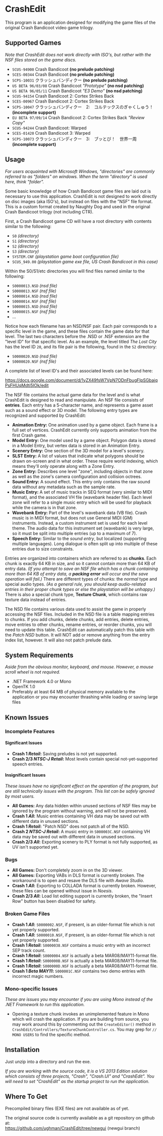 # CrashEdit #
This program is an application designed for modifying the game files of the original Crash Bandicoot video game trilogy.

## Supported Games ##
_Note that CrashEdit does not work directly with ISO's, but rather with the NSF files stored on the game discs._

* `SCUS-94900` Crash Bandicoot __(no prelude patching)__
* `SCES-00344` Crash Bandicoot __(no prelude patching)__
* `SCPS-10031` クラッシュバンディクー __(no prelude patching)__
* `US BETA 96/03/08` Crash Bandicoot _"Prototype"_ __(no nsd patching)__
* `US BETA 96/05/11` Crash Bandicoot _"E3 Demo"_ __(no nsd patching)__
* `SCUS-94154` Crash Bandicoot 2: Cortex Strikes Back
* `SCES-00967` Crash Bandicoot 2: Cortex Strikes Back
* `SCPS-10047` クラッシュバンディクー　2:　コルテックスのぎゃくしゅう！ __(incomplete support)__
* `EU BETA 97/09/14` Crash Bandicoot 2: Cortex Strikes Back _"Review Copy"_
* `SCUS-94244` Crash Bandicoot: Warped
* `SCES-01420` Crash Bandicoot 3: Warped
* `SCPS-10073` クラッシュバンディクー　3:　ブッとび！　世界一周 __(incomplete support)__

## Usage ##
_For users acquainted with Microsoft Windows, "directories" are commonly referred to as "folders" on windows. When the term "directory" is used here, think "folder"._

Some basic knowledge of how Crash Bandicoot game files are laid out is necessary to use this application. CrashEdit is not designed to work directly on disc images (aka ISO's), but instead on files with the "NSF" file format. This is a custom format created by Naughty Dog and used in the original Crash Bandicoot trilogy (not including CTR).

First, a Crash Bandicoot game CD will have a root directory with contents similar to the following:

* `S0` _(directory)_
* `S1` _(directory)_
* `S2` _(directory)_
* `S3` _(directory)_
* `SYSTEM.CNF` _(playstation game boot configuration file)_
* `SCUS_949.00` _(playstation game exe file, US Crash Bandicoot in this case)_

Within the S0/S1/etc directories you will find files named similar to the following:

* `S0000013.NSD` _(nsd file)_
* `S0000013.NSF` _(nsf file)_
* `S0000014.NSD` _(nsd file)_
* `S0000014.NSF` _(nsf file)_
* `S0000015.NSD` _(nsd file)_
* `S0000015.NSF` _(nsf file)_
* ...

Notice how each filename has an NSD/NSF pair. Each pair corresponds to a specific level in the game, and these files contain the game data for that level. The last two characters before the .NSD or .NSF extension are the "level ID" for that specific level. As an example, the level titled _The Lost City_ has the level ID `20`, and its file pair is the following, found in the `S2` directory:

* `S0000020.NSD` _(nsd file)_
* `S0000020.NSF` _(nsf file)_

A complete list of level ID's and their associated levels can be found here:

https://docs.google.com/document/d/1yZX49fsW7VpN7ODnFbugFIpSGbajqPsFHUqMdti5IOk/edit

The NSF file contains the actual game data for the level and is what CrashEdit is designed to read and manipulate. An NSF file consists of __entries__. Each entry has a 5-character name, and represents a game asset such as a sound effect or 3D model. The following entry types are recognized and supported by CrashEdit:

* __Animation Entry:__ One animation used by a game object. Each frame is a full set of vertices. CrashEdit currently only supports animation from the first Crash game.
* __Model Entry:__ One model used by a game object. Polygon data is stored in a Model Entry, but vertex data is stored in an Animation Entry.
* __Scenery Entry:__ One section of the 3D model for a level's scenery.
* __SLST Entry:__ A list of values that indicate what polygons should be drawn on-screen and in what order. These require world indexing, which means they'll only operate along with a Zone Entry.
* __Zone Entry:__ Describes one level "zone", including objects in that zone as well as the zone's camera configuration and collision octrees.
* __Sound Entry:__ A sound effect. This entry only contains the raw sound data without any metadata such as the sample rate.
* __Music Entry:__ A set of music tracks in SEQ format (very similar to MIDI format), and the associated VH file (wavebank header file). Each level zone will refer to a single music entry which will be used for playback while the camera is in that zone.
* __Wavebank Entry:__ Part of the level's wavebank data (VB file). Crash music is in MIDI format, but does not use General MIDI (GM) instruments. Instead, a custom instrument set is used for each level theme. The audio data for this instrument set (wavebank) is very large, so it must be split into multiple entries (up to a maximum of 7).
* __Speech Entry:__ Similar to the _sound entry_, but localized (supporting multiple languages). Long dialogue is often split up into multiple of these entries due to size constraints.

Entries are organized into containers which are referred to as __chunks__. Each chunk is exactly 64 KB in size, and so it cannot contain more than 64 KB of entry data. _(If you attempt to save an NSF file which has a chunk containing more than 64 KB of entry data, a **packing error** will occur and the save operation will fail.)_ There are different types of chunks: the _normal_ type and special audio types. _(As a general rule, you should keep audio-related entries in their proper chunk types or else the playstation will be unhappy.)_ There is also a special chunk type, __Texture Chunk__, which contains raw texture data instead of entries.

The NSD file contains various data used to assist the game in properly accessing the NSF files. Included in the NSD file is a table mapping entries to chunks. If you add chunks, delete chunks, add entries, delete entries, move entries to other chunks, rename entries, or reorder chunks, you will need to update this table. CrashEdit can automatically patch this table with the _Patch NSD_ button. It will NOT add or remove anything from the entry index list, however. It will also not patch prelude data.

## System Requirements ##
_Aside from the obvious monitor, keyboard, and mouse. However, a mouse scroll wheel is not required._
* .NET Framework 4.0 or Mono
* OpenTK 1.0
* Preferably at least 64 MB of physical memory available to the application or you may encounter thrashing while loading or saving large files

## Known Issues ##
### Incomplete Features ###
#### Significant Issues ####
* __Crash 1 _Retail_:__ Saving preludes is not yet supported.
* __Crash 2/3 _NTSC-J Retail_:__ Most levels contain special not-yet-supported speech entries.

#### Insignificant Issues ####
_These issues have no significant effect on the operation of the program, but are still technically issues with the program. This list can be safely ignored by most users._
* __All Games:__ Any data hidden within unused sections of NSF files may be ignored by the program without warning, and will not be preserved.
* __Crash 1 _All_:__ Music entries containing VH data may be saved out with different data in unused sections.
* __Crash 1 _Retail_:__ "Patch NSD" does not patch all of the NSD.
* __Crash 2 _NTSC-J Retail_:__ A music entry in `S000003C.NSF` containing VH data may be saved out with different data in unused sections.
* __Crash 2/3 _All_:__ Exporting scenery to PLY format is not fully supported, as UV isn't supported yet.

### Bugs ###
* __All Games:__ Don't completely zoom in on the 3D viewer.
* __All Games:__ Exporting VABs in DLS format is currently broken. The workaround is to open and resave the DLS file with _Awave Studio_.
* __Crash 1 _All_:__ Exporting to COLLADA format is currently broken. However, these files can be opened without issue in _Noesis_.
* __Crash 2/3 _All_:__ Load list editing support is currently broken, the "Insert Row" button has been disabled for safety.

### Broken Game Files ###
* __Crash 1 _All_:__ `S0000002.NSF`, if present, is an older-format file which is not yet properly supported.
* __Crash 1 _All_:__ `S0000010.NSF`, if present, is an older-format file which is not yet properly supported.
* __Crash 1 _Retail_:__ `S0000038.NSF` contains a music entry with an incorrect SEP track count.
* __Crash 1 _Retail_:__ `S0000004.NSF` is actually a beta MAR08/MAY11-format file.
* __Crash 1 _Retail_:__ `S000000B.NSF` is actually a beta MAR08/MAY11-format file.
* __Crash 1 _Retail_:__ `S000000D.NSF` is actually a beta MAR08/MAY11-format file.
* __Crash 1 _Beta MAY11_:__ `S000001C.NSF` contains two demo entries with incorrect magic numbers.

### Mono-specific Issues ###
_These are issues you may encounter if you are using Mono instead of the .NET Framework to run this application._
* Opening a texture chunk invokes an unimplemented feature in Mono which will crash the application. If you are building from source, you may work around this by commenting out the `CreateEditor()` method in `CrashEdit/Controllers/TextureChunkController.cs`. You may grep for `// MONO USERS` to find the specific method.

## Installation ##
Just unzip into a directory and run the exe.

_If you are working with the source code, it is a VS 2013 Edition solution which consists of three projects, "Crash", "Crash.UI" and "CrashEdit". You will need to set "CrashEdit" as the startup project to run the application._

## Where To Get ##
Precompiled binary files (EXE files) are not available as of yet.

The original source code is currently available as a git repository on github at:  
https://github.com/ughman/CrashEdit/tree/newgui (newgui branch)
